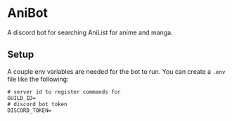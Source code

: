 # AniBot
A discord bot for searching AniList for anime and manga.

## Setup
A couple env variables are needed for the bot to run. You can create a `.env` file like the following:
```env
# server id to register commands for
GUILD_ID=
# discord bot token
DISCORD_TOKEN=
```
